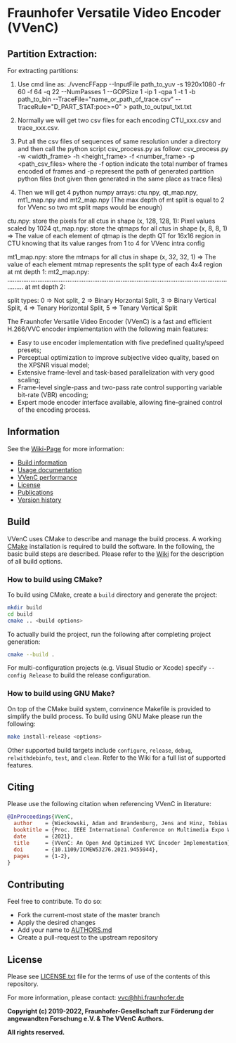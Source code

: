 # Fraunhofer Versatile Video Encoder (VVenC)




## Partition Extraction:

For extracting partitions:  

1. Use cmd line as: ./vvencFFapp --InputFile path_to_yuv -s 1920x1080  -fr 60 -f 64 -q 22 --NumPasses 1 --GOPSize 1 -ip 1 -qpa 1 -t 1 -b path_to_bin  --TraceFile="name_or_path_of_trace.csv"  --TraceRule="D_PART_STAT:poc>=0"  > path_to_output_txt.txt

2. Normally we will get two csv files for each encoding CTU_xxx.csv and trace_xxx.csv.

3. Put all the csv files of sequences of same resolution under a directory and then call the python script csv_process.py as follow: csv_process.py -w <width_frame> -h <height_frame> -f <number_frame> -p <path_csv_files>
   where the -f option indicate the total number of frames encoded of frames and -p represent the path of generated partition python files (not given then generated in the same place as trace files)

4. Then we will get 4 python numpy arrays: ctu.npy, qt_map.npy, mt1_map.npy and mt2_map.npy (The max depth of mt split is equal to 2 for VVenc so two mt split maps would be enough)

ctu.npy: 	store the pixels for all ctus in shape (x, 128, 128, 1): Pixel values scaled by 1024
qt_map.npy:	store the qtmaps for all ctus in shape (x, 8, 8, 1) => The value of each element of qtmap is the depth QT for 16x16 region in CTU knowing that its value ranges from 1 to 4 for VVenc intra config

mt1_map.npy:	store the mtmaps for all ctus in shape (x, 32, 32, 1) => The value of each element mtmap represents the split type of each 4x4 region at mt depth 1: 
mt2_map.npy: 	..................................................................................................................................... at mt depth 2:

              
split types: 0 => Not split, 2 => Binary Horzontal Split, 3 => Binary Vertical Split, 4 => Tenary Horizontal Split, 5 => Tenary Vertical Split








The Fraunhofer Versatile Video Encoder (VVenC) is a fast and efficient H.266/VVC encoder implementation with the following main features:
- Easy to use encoder implementation with five predefined quality/speed presets;
- Perceptual optimization to improve subjective video quality, based on the XPSNR visual model;
- Extensive frame-level and task-based parallelization with very good scaling;
- Frame-level single-pass and two-pass rate control supporting variable bit-rate (VBR) encoding;
- Expert mode encoder interface available, allowing fine-grained control of the encoding process.

## Information

See the [Wiki-Page](https://github.com/fraunhoferhhi/vvenc/wiki) for more information:

* [Build information](https://github.com/fraunhoferhhi/vvenc/wiki/Build)
* [Usage documentation](https://github.com/fraunhoferhhi/vvenc/wiki/Usage)
* [VVenC performance](https://github.com/fraunhoferhhi/vvenc/wiki/Encoder-Performance)
* [License](https://github.com/fraunhoferhhi/vvenc/wiki/License)
* [Publications](https://github.com/fraunhoferhhi/vvenc/wiki/Publications)
* [Version history](https://github.com/fraunhoferhhi/vvenc/wiki/Changelog)

## Build

VVenC uses CMake to describe and manage the build process. A working [CMake](https://cmake.org/) installation is required to build the software. In the following, the basic build steps are described. Please refer to the [Wiki](https://github.com/fraunhoferhhi/vvenc/wiki/Build) for the description of all build options.

### How to build using CMake?

To build using CMake, create a `build` directory and generate the project:

```sh
mkdir build
cd build
cmake .. <build options>
```

To actually build the project, run the following after completing project generation:

```sh
cmake --build .
```

For multi-configuration projects (e.g. Visual Studio or Xcode) specify `--config Release` to build the release configuration.

### How to build using GNU Make?

On top of the CMake build system, convinence Makefile is provided to simplify the build process. To build using GNU Make please run the following:

```sh
make install-release <options>
```

Other supported build targets include `configure`, `release`, `debug`, `relwithdebinfo`, `test`,  and `clean`. Refer to the Wiki for a full list of supported features.

## Citing

Please use the following citation when referencing VVenC in literature:

```bibtex
@InProceedings{VVenC,
  author    = {Wieckowski, Adam and Brandenburg, Jens and Hinz, Tobias and Bartnik, Christian and George, Valeri and Hege, Gabriel and Helmrich, Christian and Henkel, Anastasia and Lehmann, Christian and Stoffers, Christian and Zupancic, Ivan and Bross, Benjamin and Marpe, Detlev},
  booktitle = {Proc. IEEE International Conference on Multimedia Expo Workshops (ICMEW)},
  date      = {2021},
  title     = {VVenC: An Open And Optimized VVC Encoder Implementation},
  doi       = {10.1109/ICMEW53276.2021.9455944},
  pages     = {1-2},
}
```

## Contributing

Feel free to contribute. To do so:

* Fork the current-most state of the master branch
* Apply the desired changes
* Add your name to [AUTHORS.md](./AUTHORS.md)
* Create a pull-request to the upstream repository

## License

Please see [LICENSE.txt](./LICENSE.txt) file for the terms of use of the contents of this repository.

For more information, please contact: vvc@hhi.fraunhofer.de

**Copyright (c) 2019-2022, Fraunhofer-Gesellschaft zur Förderung der angewandten Forschung e.V. & The VVenC Authors.**

**All rights reserved.**

